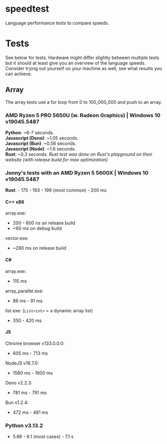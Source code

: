 # speedtest
Language performance tests to compare speeds.

# Tests
See below for tests. Hardware might differ slightly between multiple tests but it should at least give you an overview of the language speeds.<br/>
Consider trying out yourself on your machine as well, see what results you can achieve.

## Array
The array tests use a for loop from 0 to 100_000_000 and push to an array.

### AMD Ryzen 5 PRO 5650U (w. Radeon Graphics) | Windows 10 v19045.5487
**Python**: ~6-7 seconds.<br/>
**Javascript (Deno)**: ~1.05 seconds.<br/>
**Javascript (Bun)**: ~0.56 seconds.<br/>
**Javascript (Node)**: ~1.6 seconds.<br/>
**Rust**: ~0.3 seconds.   *Rust test was done on Rust's playground on their website (with release build for max optimization)*<br/>

### Jonny's tests with an AMD Ryzen 5 5600X | Windows 10 v19045.5487
**Rust**: - 175 - 193 - 199 (most common) - 200 ms
#### C++ x86

array.exe:
- 200 - 600 ns on release build
- <60 ms on debug build

vector.exe:
- ~280 ms on release build

#### C#
array.exe:
- 115 ms

array_parallel.exe:
- 86 ms - 91 ms

list.exe: (`List<int>` = a dynamic array list)
- 350 - 420 ms

#### JS
Chrome browser v133.0.0.0:
- 605 ms - 713 ms

NodeJS v18.7.0:
- 1580 ms - 1600 ms

Deno v2.2.3:
- 781 ms - 791 ms

Bun v1.2.4:
- 472 ms - 481 ms

### Python v3.13.2
- 5.66 - 6.1 (most cases) - 7.1 s
